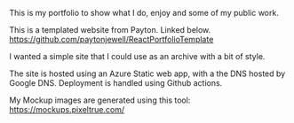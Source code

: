 This is my portfolio to show what I do, enjoy and some of my public work.

This is a templated website from Payton. Linked below.
https://github.com/paytonjewell/ReactPortfolioTemplate

I wanted a simple site that I could use as an archive with a bit of style.

The site is hosted using an Azure Static web app, with a the DNS hosted by Google DNS.
Deployment is handled using Github actions.

My Mockup images are generated using this tool:
https://mockups.pixeltrue.com/

